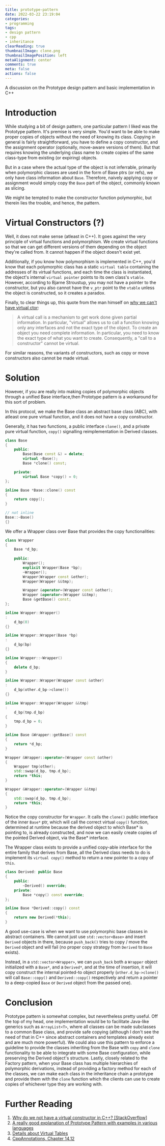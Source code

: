 ```yaml
---
title: prototype-pattern
date: 2022-03-22 23:19:04
categories:
- programming
tags:
- design pattern
- cpp
- inheritance
clearReading: true
thumbnailImage: clone.png
thumbnailImagePosition: left
metaAlignment: center
comments: true
meta: false
actions: false
---
```


<!-- more -->

A discussion on the Prototype design pattern and basic implementation in C++

<!-- excerpt -->

<!-- toc -->


# Introduction


While studying a bit of design pattern, one particular pattern I liked was the Prototype pattern. It's premise is very simple. You'd want to be able to make proper copies of objects without the need of knowing its class.
Copying in general is fairly straightforward, you have to define a copy constructor, and the assignment operator (optionally, move-aware versions of them). But that requires knowing the underlying class name to create copies of the same class-type from existing (or expiring) objects.

But in a case where the actual type of the object is not inferrable, primarily when polymorphic classes are used in the form of Base ptrs (or refs), we only have class information about `Base`. Therefore, naively applying copy or assignment would simply copy the `Base` part of the object, commonly known as slicing.

We might be tempted to make the constructor function polymorphic, but therein lies the trouble, and hence, the pattern.

# Virtual Constructors (?)

Well, it does not make sense (atleast in C++). It goes against the very principle of virtual functions and polymorphism.
We create virtual functions so that we can get different versions of them depending on the object they're called from. It cannot happen if the object doesn't exist yet.

Additionally, if you know how polymorphism is implemented in C++, you'd know that each polymorphic class has a static `virtual table` containing the addresses of its virtual functions, and each time the class is instantiated, the object's internal `virtual pointer` points to its own class's `vtable`.
However, according to Bjarne Stroustup, you may not have a pointer to the constructor, but you also cannot have the `v_ptr` point to the `vtable` unless the object is constructed, so it creates a paradox.

Finally, to clear things up, this quote from the man himself on [why we can't have virtual ctor](https://www.stroustrup.com/bs_faq2.html#virtual-ctor):
> A virtual call is a mechanism to get work done given partial information. In particular, "virtual" allows us to call a function knowing only any interfaces and not the exact type of the object. To create an object you need complete information. In particular, you need to know the exact type of what you want to create. Consequently, a "call to a constructor" cannot be virtual.

For similar reasons, the variants of constructors, such as copy or move constructors also cannot be made virtual.


# Solution

However, if you are really into making copies of polymorphic objects through a unified Base interface,then Prototype pattern is a workaround for this sort of problem.

In this protocol, we make the Base class an abstract base class (ABC), with atleast one pure virtual function, and it does not have a copy constructor.

Generally, it has two functions, a public interface `clone()`, and a private pure virtual function, `copy()` signalling reimplementation in Derived classes.

```cpp
class Base
{
	public:
		Base(Base const &) = delete;
		virtual ~Base();
		Base *clone() const;

	private:
		virtual Base *copy() = 0;
};

inline Base *Base::clone() const
{
	return copy();
}

// not inline
Base::~Base()
{}
```

We offer a Wrapper class over Base that provides the copy functionalities:

```cpp
class Wrapper
{
	Base *d_bp;
	
	public:
		Wrapper();
		explicit Wrapper(Base *bp);
		~Wrapper();
		Wrapper(Wrapper const &other);
		Wrapper(Wrapper &&tmp);

		Wrapper &operator=(Wrapper const &other);
		Wrapper &operator=(Wrapper &&tmp);
		Base &getBase() const;
};

inline Wrapper::Wrapper()
:
	d_bp(0)
{}

inline Wrapper::Wrapper(Base *bp)
:
	d_bp(bp)
{}

inline Wrapper::~Wrapper()
{
	delete d_bp;
}

inline Wrapper::Wrapper(Wrapper const &other)
:
	d_bp(other.d_bp->clone())
{}

inline Wrapper::Wrapper(Wrapper &&tmp)
:
	d_bp(tmp.d_bp)
{
	tmp.d_bp = 0;
}

inline Base &Wrapper::getBase() const
{
	return *d_bp;
}

Wrapper &Wrapper::operator=(Wrapper const &other)
{
	Wrapper tmp(other);
	std::swap(d_bp, tmp.d_bp);
	return *this;
}

Wrapper &Wrapper::operator=(Wrapper &&tmp)
{
	std::swap(d_bp, tmp.d_bp);
	return *this;
}
```

Notice the copy constructor for `Wrapper`.
It calls the `clone()` public interface of the inner `Base*` ptr, which will call the correct virtual `copy()` function, determined at runtime because the derived object to which Base* is pointing to, is already constructed, and now we can easily create copies of the pointed Derived object, via the Base* interface.

The Wrapper class exists to provide a unified copy-able interface for the entire family that derives from Base, all the Derived class needs to do is implement its `virtual copy()` method to return a new pointer to a copy of `this`.

```cpp
class Derived: public Base
{
	public:
		~Derived() override;
	private:
		Base *copy() const override;
};

inline Base *Derived::copy() const
{
	return new Derived(*this);
}
```

A good use-case is when we want to use polymorphic base classes in abstract containers.
We cannot just use `std::vector<Base>` and insert `Derived` objects in there, because `push_back()` tries to copy / move the `Derived` object and will fail (no proper copy strategy from `Derived` to `Base` exists).

Instead, in a `std::vector<Wrapper>`, we can `push_back` both a `Wrapper` object initialized with a `Base*`, and a `Derived*`, and at the time of insertion, it will copy construct the internal pointed-to object properly (`other.d_bp->clone()` will call `Base::copy()` and `Derived::copy()` respectively and return a pointer to a deep-copied `Base` or `Derived` object from the passed one).


# Conclusion
Prototype pattern is somewhat complex, but nevertheless pretty useful. Off the top of my head, one implementation would be to facilitate Java-like generics such as `ArrayList<T>`, where all classes can be made subclasses to a common Base class, and provide safe copying (although I don't see the need of that in C++ since abstract containers and templates already exist and are much more powerful).
We could also use this pattern to enforce a guideline to provide the classes inheriting from the Base with `copy` and `clone` functionality to be able to integrate with some Base configuration, while preserving the Derived object's structure.
Lastly, closely related to the Factory pattern, when your Base class has multiple hierarchies of polymorphic derivations, instead of providing a factory method for each of the classes, we can make each class in the inheritance chain a prototype and provide them with the `clone` function which the clients can use to create copies of whichever type they are working with.

# Further Reading

1. [Why do we not have a virtual constructor in C++? [StackOverflow]](https://stackoverflow.com/questions/733360/why-do-we-not-have-a-virtual-constructor-in-c)
2. [A really good explanation of Prototype Pattern with examples in various languages](https://refactoring.guru/design-patterns/prototype)
3. [Details about Virtual Tables](https://www.learncpp.com/cpp-tutorial/the-virtual-table/)
4. [CppAnnotations, Chapter 14.12](http://www.icce.rug.nl/documents/cplusplus/)
